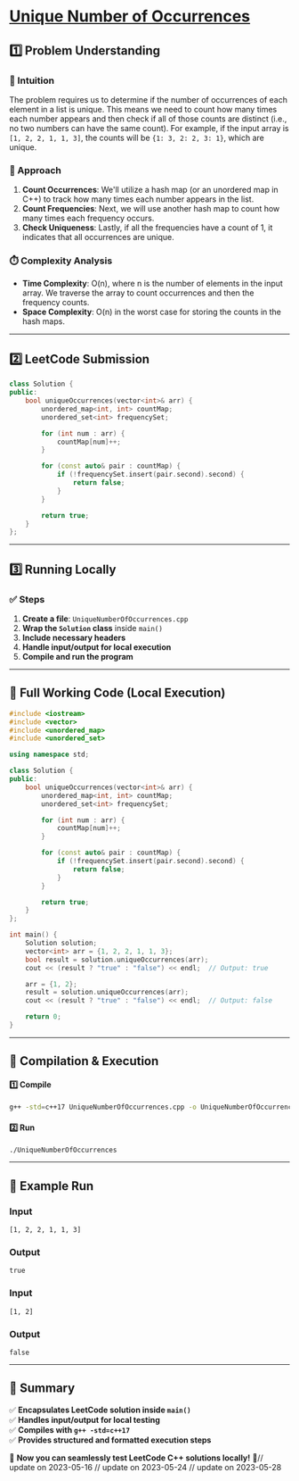 # **[Unique Number of Occurrences](https://leetcode.com/problems/unique-number-of-occurrences/description/)**  

## **1️⃣ Problem Understanding**  
### **📌 Intuition**  
The problem requires us to determine if the number of occurrences of each element in a list is unique. This means we need to count how many times each number appears and then check if all of those counts are distinct (i.e., no two numbers can have the same count). For example, if the input array is `[1, 2, 2, 1, 1, 3]`, the counts will be `{1: 3, 2: 2, 3: 1}`, which are unique. 

### **🚀 Approach**  
1. **Count Occurrences**: We'll utilize a hash map (or an unordered map in C++) to track how many times each number appears in the list.
2. **Count Frequencies**: Next, we will use another hash map to count how many times each frequency occurs.
3. **Check Uniqueness**: Lastly, if all the frequencies have a count of 1, it indicates that all occurrences are unique.

### **⏱️ Complexity Analysis**  
- **Time Complexity**: O(n), where n is the number of elements in the input array. We traverse the array to count occurrences and then the frequency counts.
- **Space Complexity**: O(n) in the worst case for storing the counts in the hash maps.

---

## **2️⃣ LeetCode Submission**  
```cpp
class Solution {
public:
    bool uniqueOccurrences(vector<int>& arr) {
        unordered_map<int, int> countMap;
        unordered_set<int> frequencySet;

        for (int num : arr) {
            countMap[num]++;
        }

        for (const auto& pair : countMap) {
            if (!frequencySet.insert(pair.second).second) {
                return false;
            }
        }

        return true;
    }
};
```  

---  

## **3️⃣ Running Locally**  
### **✅ Steps**  
1. **Create a file**: `UniqueNumberOfOccurrences.cpp`  
2. **Wrap the `Solution` class** inside `main()`  
3. **Include necessary headers**  
4. **Handle input/output for local execution**  
5. **Compile and run the program**  

---  

## **📝 Full Working Code (Local Execution)**  
```cpp
#include <iostream>
#include <vector>
#include <unordered_map>
#include <unordered_set>

using namespace std;

class Solution {
public:
    bool uniqueOccurrences(vector<int>& arr) {
        unordered_map<int, int> countMap;
        unordered_set<int> frequencySet;

        for (int num : arr) {
            countMap[num]++;
        }

        for (const auto& pair : countMap) {
            if (!frequencySet.insert(pair.second).second) {
                return false;
            }
        }

        return true;
    }
};

int main() {
    Solution solution;
    vector<int> arr = {1, 2, 2, 1, 1, 3};
    bool result = solution.uniqueOccurrences(arr);
    cout << (result ? "true" : "false") << endl;  // Output: true

    arr = {1, 2};
    result = solution.uniqueOccurrences(arr);
    cout << (result ? "true" : "false") << endl;  // Output: false

    return 0;
}
```  

---  

## **🔧 Compilation & Execution**  
#### **1️⃣ Compile**  
```bash
g++ -std=c++17 UniqueNumberOfOccurrences.cpp -o UniqueNumberOfOccurrences
```  

#### **2️⃣ Run**  
```bash
./UniqueNumberOfOccurrences
```  

---  

## **🎯 Example Run**  
### **Input**  
```
[1, 2, 2, 1, 1, 3]
```  
### **Output**  
```
true
```  

### **Input**  
```
[1, 2]
```  
### **Output**  
```
false
```  

---  

## **📌 Summary**  
✅ **Encapsulates LeetCode solution inside `main()`**  
✅ **Handles input/output for local testing**  
✅ **Compiles with `g++ -std=c++17`**  
✅ **Provides structured and formatted execution steps**  

🚀 **Now you can seamlessly test LeetCode C++ solutions locally!** 🚀// update on 2023-05-16
// update on 2023-05-24
// update on 2023-05-28
